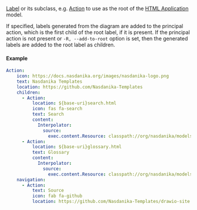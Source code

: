 [Label](https://html-app.models.nasdanika.org/references/eClassifiers/Label/index.html) or its subclass, e.g. [Action](https://html-app.models.nasdanika.org/references/eClassifiers/Action/index.html)
to use as the root of the [HTML Application](https://html-app.models.nasdanika.org/index.html) model.

If specified, labels generated from the diagram are added to the principal action, which is the first child of the root label, if it is present.
If the principal action is not present or ``-R, --add-to-root`` option is set, then the generated labels are added to the root label as children.

#### Example

```yaml
Action:
    icon: https://docs.nasdanika.org/images/nasdanika-logo.png
    text: Nasdanika Templates
    location: https://github.com/Nasdanika-Templates
    children:
      - Action:
          location: ${base-uri}search.html
          icon: fas fa-search
          text: Search
          content:
            Interpolator:
              source:
                exec.content.Resource: classpath://org/nasdanika/models/app/gen/search.html
      - Action:
          location: ${base-uri}glossary.html
          text: Glossary
          content:
            Interpolator:
              source:
                exec.content.Resource: classpath://org/nasdanika/models/app/gen/semantic-info.html
    navigation:
      - Action:
          text: Source
          icon: fab fa-github
          location: https://github.com/Nasdanika-Templates/drawio-site  
```

